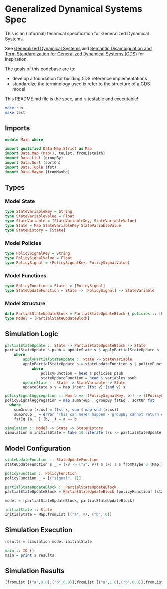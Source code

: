 # Generalized Dynamical Systems Spec

This is an (informal) technical specification for Generalized Dynamical Systems.

See [Generalized Dynamical Systems](https://hackmd.io/sHhp-CoUTf2SeZy6vJ8EcA?view) and [Semantic Disambiguation and Term Standardization for Generalized Dynamical Systems (GDS)](https://hackmd.io/4gxtBCKWRKSUHPUNa9PVJA) for inspiration.

The goals of this codebase are to:
* develop a foundation for building GDS reference implementations
* standardize the terminology used to refer to the structure of a GDS model

This README.md file is the spec, and is testable and executable!

```bash
make run
make test
```

## Imports
```haskell
module Main where

import qualified Data.Map.Strict as Map
import Data.Map (Map(), toList, fromListWith)
import Data.List (groupBy)
import Data.Sort (sortOn)
import Data.Tuple (fst)
import Data.Maybe (fromMaybe)
```

## Types

### Model State
```haskell
type StateVariableKey = String
type StateVariableValue = Float
type StateVariable = (StateVariableKey, StateVariableValue)
type State = Map StateVariableKey StateVariableValue
type StateHistory = [State]
```

### Model Policies
```haskell
type PolicySignalKey = String
type PolicySignalValue = Float
type PolicySignal = (PolicySignalKey, PolicySignalValue)
```

### Model Functions
```haskell
type PolicyFunction = State -> [PolicySignal]
type StateUpdateFunction = State -> [PolicySignal] -> StateVariable
```

### Model Structure
```haskell
data PartialStateUpdateBlock = PartialStateUpdateBlock { policies :: [PolicyFunction], variables :: [StateUpdateFunction] }
type Model = [PartialStateUpdateBlock]
```

## Simulation Logic
```haskell
partialStateUpdate :: State -> PartialStateUpdateBlock -> State
partialStateUpdate s psub = updateState s $ applyPartialStateUpdate s
    where
        applyPartialStateUpdate :: State -> StateVariable
        applyPartialStateUpdate s = stateUpdateFunction s $ policyFunction s
            where
                policyFunction = head $ policies psub
                stateUpdateFunction = head $ variables psub
        updateState :: State -> StateVariable -> State
        updateState s v = Map.insert (fst v) (snd v) s

policySignalAggregation :: Num b => [(PolicySignalKey, b)] -> [(PolicySignalKey, b)]
policySignalAggregation = map sumGroup . groupBy fstEq . sortOn fst
  where
    sumGroup (x:xs) = (fst x, sum $ map snd (x:xs))
    sumGroup _ = error "This can never happen - groupBy cannot return empty groups"
    fstEq (a, _) (b, _) = a == b

simulation :: Model -> State -> StateHistory
simulation m initialState = take 10 (iterate (\s -> partialStateUpdate s (head m)) initialState)
```

## Model Configuration
```haskell
stateUpdateFunction :: StateUpdateFunction
stateUpdateFunction s _ = (\v -> ("a", v)) $ (+) 1 $ fromMaybe 0 (Map.lookup "a" s)

policyFunction :: PolicyFunction
policyFunction _ = [("signal", 1)]

partialStateUpdateBlock :: PartialStateUpdateBlock
partialStateUpdateBlock = PartialStateUpdateBlock [policyFunction] [stateUpdateFunction]

model = [partialStateUpdateBlock, partialStateUpdateBlock]

initialState :: State
initialState = Map.fromList [("a", 0), ("b", 0)]
```

## Simulation Execution
```haskell
results = simulation model initialState

main :: IO ()
main = print $ results
```

## Simulation Results
```haskell ignore
[fromList [("a",0.0),("b",0.0)],fromList [("a",1.0),("b",0.0)],fromList [("a",2.0),("b",0.0)],fromList [("a",3.0),("b",0.0)],fromList [("a",4.0),("b",0.0)],fromList [("a",5.0),("b",0.0)],fromList [("a",6.0),("b",0.0)],fromList [("a",7.0),("b",0.0)],fromList [("a",8.0),("b",0.0)],fromList [("a",9.0),("b",0.0)]]
```
